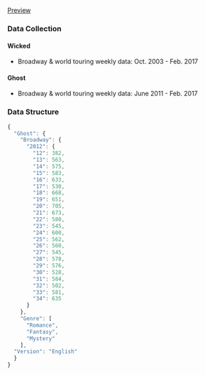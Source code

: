 [Preview](https://github.com/nancyzhao888/thesis/blob/master/work/test/preview.png)

### Data Collection
#### Wicked
* Broadway & world touring weekly data: Oct. 2003 - Feb. 2017

#### Ghost
* Broadway & world touring weekly data: June 2011 - Feb. 2017

### Data Structure
```javascript
{
  "Ghost": {
    "Broadway": {
      "2012": {
        "12": 382,
        "13": 563,
        "14": 575,
        "15": 583,
        "16": 633,
        "17": 530,
        "18": 668,
        "19": 651,
        "20": 705,
        "21": 673,
        "22": 580,
        "23": 545,
        "24": 600,
        "25": 562,
        "26": 560,
        "27": 545,
        "28": 578,
        "29": 576,
        "30": 528,
        "31": 584,
        "32": 502,
        "33": 581,
        "34": 635
      }
    },
    "Genre": [
      "Romance", 
      "Fantasy", 
      "Mystery" 
    ],
  "Version": "English"
  }
}
```